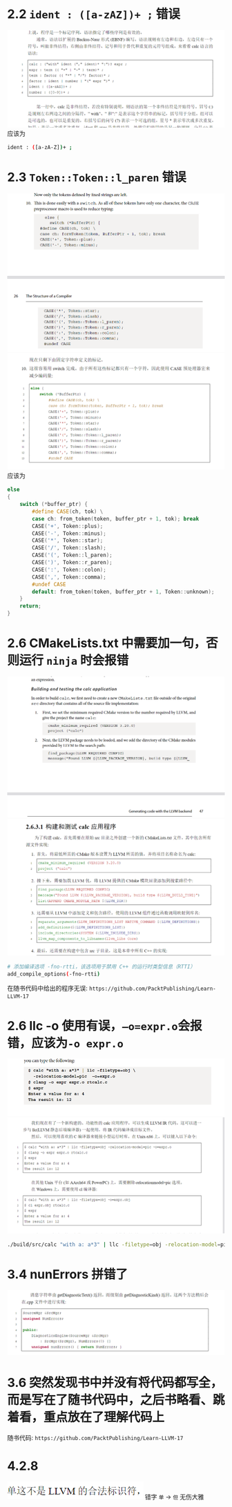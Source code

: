 # 2.2 `ident : ([a-zAZ])+ ;` 错误
![alt text](image-7.png)
应该为
```bash
ident : ([a-zA-Z])+ ;
```
# 2.3 `Token::Token::l_paren` 错误
![alt text](image-1.png)
![alt text](image-2.png)
应该为
```c++
else 
{
    switch (*buffer_ptr) {
        #define CASE(ch, tok) \
        case ch: from_token(token, buffer_ptr + 1, tok); break
        CASE('+', Token::plus);
        CASE('-', Token::minus);
        CASE('*', Token::star);
        CASE('/', Token::slash);
        CASE('(', Token::l_paren);
        CASE(')', Token::r_paren);
        CASE(':', Token::colon);
        CASE(',', Token::comma);
        #undef CASE
        default: from_token(token, buffer_ptr + 1, Token::unknown);
    }
    return;
}
```

# 2.6 CMakeLists.txt 中需要加一句，否则运行 `ninja` 时会报错
![alt text](image-3.png)
![alt text](image.png)
```bash
# 添加编译选项 -fno-rtti，该选项用于禁用 C++ 的运行时类型信息（RTTI）
add_compile_options(-fno-rtti) 
```
在随书代码中给出的程序无误: `https://github.com/PacktPublishing/Learn-LLVM-17`

# 2.6 llc -o 使用有误，`–o=expr.o`会报错，应该为`-o expr.o`
![alt text](image-4.png)
![alt text](image-5.png)
```bash
./build/src/calc "with a: a*3" | llc -filetype=obj -relocation-model=pic -o expr.o
```

# 3.4 nunErrors 拼错了
![alt text](image-6.png)

# 3.6 突然发现书中并没有将代码都写全，而是写在了随书代码中，之后书略看、跳着看，重点放在了理解代码上
随书代码: `https://github.com/PacktPublishing/Learn-LLVM-17`

# 4.2.8
![alt text](image-8.png)
错字 `单` -> `但` 无伤大雅